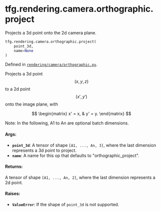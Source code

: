 <div itemscope itemtype="http://developers.google.com/ReferenceObject">
<meta itemprop="name" content="tfg.rendering.camera.orthographic.project" />
<meta itemprop="path" content="Stable" />
</div>

# tfg.rendering.camera.orthographic.project

Projects a 3d point onto the 2d camera plane.

``` python
tfg.rendering.camera.orthographic.project(
    point_3d,
    name=None
)
```



Defined in [`rendering/camera/orthographic.py`](https://github.com/tensorflow/graphics/blob/master/tensorflow_graphics/rendering/camera/orthographic.py).

<!-- Placeholder for "Used in" -->

Projects a 3d point $$(x, y, z)$$ to a 2d point $$(x', y')$$ onto the image
plane, with

$$
\begin{matrix}
x' = x, & y' = y.
\end{matrix}
$$

Note:
  In the following, A1 to An are optional batch dimensions.

#### Args:

* <b>`point_3d`</b>: A tensor of shape `[A1, ..., An, 3]`, where the last dimension
    represents a 3d point to project.
* <b>`name`</b>: A name for this op that defaults to "orthographic_project".


#### Returns:

A tensor of shape `[A1, ..., An, 2]`, where the last dimension represents
a 2d point.


#### Raises:

* <b>`ValueError`</b>: If the shape of `point_3d` is not supported.
